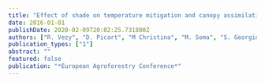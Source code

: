 ```yaml
---
title: "Effect of shade on temperature mitigation and canopy assimilation of coffee agroforestry systems: a modelling approach"
date: 2016-01-01
publishDate: 2020-02-09T20:02:25.731800Z
authors: ["R. Vezy", "D. Picart", "M Christina", "M. Soma", "S. Georgiou", "F. Charbonnier", "D Loustau", "P. Imbach", "E. De Melo", "E. V. Filho", "H. G. Hidalgo", "E. J. Alfaro", "G. le Maire", "O. Roupsard"]
publication_types: ["1"]
abstract: ""
featured: false
publication: "*European Agroforestry Conference*"
---
```


